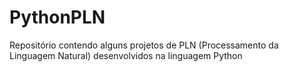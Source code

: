 # PythonPLN

Repositório contendo alguns projetos de PLN (Processamento da Linguagem Natural) desenvolvidos na linguagem Python